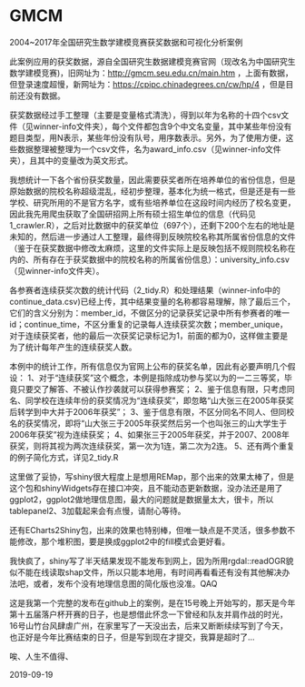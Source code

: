 # GMCM
2004~2017年全国研究生数学建模竞赛获奖数据和可视化分析案例

此案例应用的获奖数据，源自全国研究生数据建模竞赛官网（现改名为中国研究生数学建模竞赛)，旧网址为：http://gmcm.seu.edu.cn/main.htm ，上面有数据，但登录速度超慢，新网址为：https://cpipc.chinadegrees.cn/cw/hp/4 ，但是目前还没有数据。

获奖数据经过手工整理（主要是变量格式清洗），得到以年为名称的十四个csv文件（见winner-info文件夹），每个文件都包含9个中文名变量，其中某些年份没有题目类型，用N表示，某些年份没有队号，用序数表示。另外，为了使用方便，这些数据整理被整理为一个csv文件，名为award_info.csv（见winner-info文件夹），且其中的变量改为英文形式。

我想统计一下各个省份获奖数量，因此需要获奖者所在培养单位的省份信息，但是原始数据的院校名称超级混乱，经初步整理，基本化为统一格式，但是还是有一些学校、研究所用的不是官方名字，或有些培养单位在这段时间内经历了校名变更，因此我先用爬虫获取了全国研招网上所有硕士招生单位的信息（代码见1_crawler.R），之后对比数据中的获奖单位（697个），还剩下200个左右的地址是未知的，然后进一步通过人工整理，最终得到反映院校名称其所属省份信息的文件（鉴于在获奖数据中修改太麻烦，这里的文件实际上是反映包括不规则院校名称在内的、所有存在于获奖数据中的院校名称的所属省份信息）：university_info.csv（见winner-info文件夹）。

各参赛者连续获奖次数的统计代码（2_tidy.R）和处理结果（winner-info中的continue_data.csv)已经上传，其中结果变量的名称都容易理解，除了最后三个，它们的含义分别为：member_id，不做区分的记录获奖记录中所有参赛者的唯一id；continue_time，不区分重复的记录每人连续获奖次数；member_unique，对于连续获奖者，他的最后一次获奖记录标记为1，前面的都为0，这样做主要是为了统计每年产生的连续获奖人数。

本例中的统计工作，所有信息仅为官网上公布的获奖名单，因此有必要声明几个假设： 
  1、对于“连续获奖”这个概念，本例是指除成功参与奖以为的一二三等奖，毕竟只要交了解答、不被认作抄袭就可以获得参赛奖； 
  2、鉴于信息有限，只考虑同名、同学校在连续年份的获奖情况为“连续获奖”，即忽略“山大张三在2005年获奖后转学到中大并于2006年获奖”； 
  3、鉴于信息有限，不区分同名不同人、但同校名的获奖情况，即将“山大张三于2005年获奖然后另一个也叫张三的山大学生于2006年获奖”视为连续获奖； 
  4、如果张三于2005年获奖，并于2007、2008年获奖，则将其视为两次连续获奖，第一次为1连，第二次为2连。
  5、还有两个重复的例子简化方式，详见2_tidy.R
  
这里做了妥协，写shiny很大程度上是想用REMap，那个出来的效果太棒了，但是这个包和shinyWidgets存在接口冲突，且不能动态更新数据，没办法还是用了ggplot2，ggplot2做地理信息图，最大的问题就是数据量太大，很卡，所以tablepanel2、3加载起来会有点慢，请耐心等待。

还有ECharts2Shiny包，出来的效果也特别棒，但唯一缺点是不灵活，很多参数不能修改，那个堆积图，要是换成ggplot2中的fill模式会更好看。

我快疯了，shiny写了半天结果发现不能发布到网上，因为所用rgdal::readOGR貌似不能在线读取shap文件，所以只能本地用，有时间再看看还有没有其他解决办法吧，或者，发布个没有地理信息图的简化版也没准。QAQ

这是我第一个完整的发布在github上的案例，是在15号晚上开始写的，那天是今年第十五届落户杯开赛的日子，也是想借此怀念一下曾经和队友并肩作战的时光，16号山竹台风肆虐广州，在家里写了一天没出去，后来又断断续续写到了今天，也正好是今年比赛结束的日子，但是写到现在才提交，我算是超时了...

唉、人生不值得、

2019-09-19
